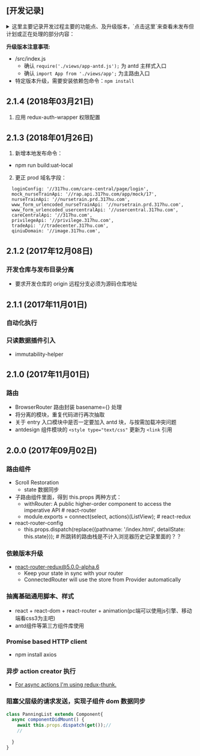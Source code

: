 ## [开发记录]
<details>
  <summary>
    这里主要记录开发过程主要的功能点、及升级版本，`点击这里`来查看未发布但计划或正在处理的部分内容：
  </summary>
  <section>
    <ul>
      <li>单元测试模块</li>
    </ul>
  </section>
  
</details>

**升级版本注意事项:**

- /src/index.js
  * 确认 `require('./views/app-antd.js');` 为 antd 主样式入口
  * 确认 `import App from './views/app';` 为主路由入口
- 特定版本升级，需要安装依赖包命令：`npm install`

## 2.1.4 (2018年03月21日)

1. 应用 redux-auth-wrapper 权限配置

## 2.1.3 (2018年01月26日)

1. 新增本地发布命令： 

- npm run build:uat-local

2. 更正 prod 域名字段：

```
  loginConfig: '//317hu.com/care-central/page/login',
  mock_nurseTrainApi: '//rap.api.317hu.com/app/mock/17',
  nurseTrainApi: '//nursetrain.prd.317hu.com',
  www_form_urlencoded_nurseTrainApi: '//nursetrain.prd.317hu.com',
  www_form_urlencoded_usercentralApi: '//usercentral.317hu.com',
  careCentralApi: '//317hu.com',
  privilegeApi: '//privilege.317hu.com',
  tradeApi: '//tradecenter.317hu.com',
  qiniuDomain: '//image.317hu.com',
```


## 2.1.2 (2017年12月08日)

### 开发仓库与发布目录分离

- 要求开发仓库的 origin 远程分支必须为源码仓库地址


## 2.1.1 (2017年11月01日)

### 自动化执行

### 只读数据插件引入

* immutability-helper


## 2.1.0 (2017年11月01日)

### 路由

* BrowserRouter 路由封装 basename={} 处理
* 将分离的模块，重复代码进行再次抽取
* 关于 entry 入口模块中是否一定要加入 antd 块，与按需加载冲突问题
* antdesign 组件模块的 `<style type="text/css"` 更新为 `<link` 引用

## 2.0.0 (2017年09月02日)

### 路由组件

- Scroll Restoration
  * state 数据同步
- 子路由组件里面，得到 this.props 两种方式：
  * withRouter: A public higher-order component to access the imperative API # react-router
  * module.exports = connect(select, actions)(ListView); # react-redux
- react-router-config
  * this.props.dispatch(replace({pathname: '/index.html', detailState: this.state})); # 所跳转的路由栈是不计入浏览器历史记录里面的？？

### 依赖版本升级

- react-router-redux@5.0.0-alpha.6
  * Keep your state in sync with your router 
  * ConnectedRouter will use the store from Provider automatically


### 抽离基础通用脚本、样式
- react + react-dom + react-router + animation(pc端可以使用js引擎、移动端看css3为主吧) 
- antd组件等第三方组件库使用
  
### Promise based HTTP client
- npm install axios

### 异步 action creator 执行
- [For async actions I'm using redux-thunk.](https://stackoverflow.com/questions/42872846/react-router-redux-setstate-warning-after-redirect/42915448#42915448)

### 阻塞父层级的请求发送，实现子组件 dom 数据同步

```javascript
class PanningList extends Component{
  async componentDidMount() {
    await this.props.dispatch(get());// 
    // 
    
  }
}
```

